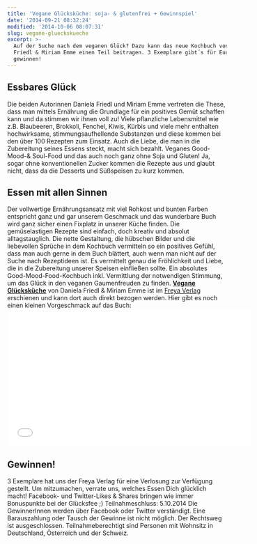 ```yaml
---
title: 'Vegane Glücksküche: soja- & glutenfrei + Gewinnspiel'
date: '2014-09-21 08:32:24'
modified: '2014-10-06 08:07:31'
slug: vegane-glueckskueche
excerpt: >-
  Auf der Suche nach dem veganen Glück? Dazu kann das neue Kochbuch von Daniela
  Friedl & Miriam Emme einen Teil beitragen. 3 Exemplare gibt´s für Euch zu
  gewinnen!
---
```


## Essbares Glück

Die beiden Autorinnen Daniela Friedl und Miriam Emme vertreten die These, dass man mittels Ernährung die Grundlage für ein positives Gemüt schaffen kann und da stimmen wir ihnen voll zu! Viele pflanzliche Lebensmittel wie z.B. Blaubeeren, Brokkoli, Fenchel, Kiwis, Kürbis und viele mehr enthalten hochwirksame, stimmungsaufhellende Substanzen und diese kommen bei den über 100 Rezepten zum Einsatz. Auch die Liebe, die man in die Zubereitung seines Essens steckt, macht sich bezahlt. Veganes Good-Mood-& Soul-Food und das auch noch ganz ohne Soja und Gluten! Ja, sogar ohne konventionellen Zucker kommen die Rezepte aus und glaubt nicht, dass da die Desserts und Süßspeisen zu kurz kommen.

## Essen mit allen Sinnen

Der vollwertige Ernährungsansatz mit viel Rohkost und bunten Farben entspricht ganz und gar unserem Geschmack und das wunderbare Buch wird ganz sicher einen Fixplatz in unserer Küche finden. Die gemüselastigen Rezepte sind einfach, doch kreativ und absolut alltagstauglich. Die nette Gestaltung, die hübschen Bilder und die liebevollen Sprüche in dem Kochbuch vermitteln so ein positives Gefühl, dass man auch gerne in dem Buch blättert, auch wenn man nicht auf der Suche nach Rezeptideen ist. Es vermittelt genau die Fröhlichkeit und Liebe, die in die Zubereitung unserer Speisen einfließen sollte. Ein absolutes Good-Mood-Food-Kochbuch inkl. Vermittlung der notwendigen Stimmung, um das Glück in den veganen Gaumenfreuden zu finden. [**Vegane Glücksküche**](http://www.freya.at/index.php?page=shop.product_details&flypage=flypage-vmbright.tpl&product_id=212&category_id=82&vmcchk=1&option=com_virtuemart&Itemid=15) von Daniela Friedl & Miriam Emme ist im [Freya Verlag](http://www.freya.at/index.php?page=shop.product_details&flypage=flypage-vmbright.tpl&product_id=212&category_id=82&vmcchk=1&option=com_virtuemart&Itemid=15) erschienen und kann dort auch direkt bezogen werden. Hier gibt es noch einen kleinen Vorgeschmack auf das Buch:<iframe width="560" height="315" frameborder="0" src="//www.youtube.com/embed/5TiljsI-wtE"></iframe>

## Gewinnen!

3 Exemplare hat uns der Freya Verlag für eine Verlosung zur Verfügung gestellt. Um mitzumachen, verrate uns, welches Essen Dich glücklich macht! Facebook- und Twitter-Likes & Shares bringen wie immer Bonuspunkte bei der Glücksfee ;) Teilnahmeschluss: 5.10.2014 Die GewinnerInnen werden über Facebook oder Twitter verständigt. Eine Barauszahlung oder Tausch der Gewinne ist nicht möglich. Der Rechtsweg ist ausgeschlossen. Teilnahmeberechtigt sind Personen mit Wohnsitz in Deutschland, Österreich und der Schweiz.
